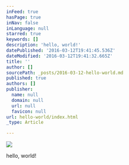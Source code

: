 ```yaml
---
inFeed: true
hasPage: true
inNav: false
inLanguage: null
starred: true
keywords: []
description: 'hello, world!'
datePublished: '2016-03-12T19:41:45.536Z'
dateModified: '2016-03-12T19:41:32.665Z'
title: ''
author: []
sourcePath: _posts/2016-03-12-hello-world.md
published: true
authors: []
publisher:
  name: null
  domain: null
  url: null
  favicon: null
url: hello-world/index.html
_type: Article

---
```

![](https://the-grid-user-content.s3-us-west-2.amazonaws.com/42f8c693-94b6-4868-9749-2f0eddb7ab49.jpg)

hello, world!
